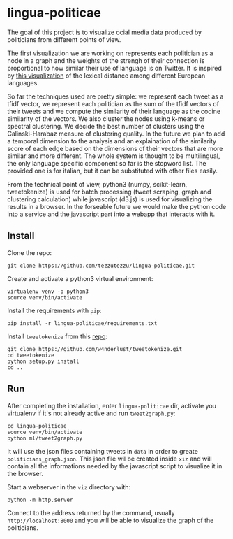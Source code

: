 # lingua-politicae
The goal of this project is to visualize ocial media data produced by politicians from different points of view.

The first visualization we are working on represents each politician as a node in a graph and the weights of the strengh of their connection is proportional to how similar their use of language is on Twitter. It is inspired by [this visualization](https://trello-attachments.s3.amazonaws.com/59da8a7cce93f206776c1d12/59db53014b9d8b772ecfc033/6087102ce596d7f73e59771f8d5b62e6/lexical-distance-among-the-languages-of-europe-mid-size.png) of the lexical distance among different European languages.

So far the techniques used are pretty simple: we represent each tweet as a tfidf vector, we represent each politician as the sum of the tfidf vectors of their tweets and we compute the similarity of their language as the codine similarity of the vectors.
We also cluster the nodes using k-means or spectral clustering. We decide the best number of clusters using the Calinski-Harabaz measure of clustering quality.
In the future we plan to add a temporal dimension to the analysis and an explaination of the  similarity score of each edge based on the dimensions of their vectors that are more similar and more different.
The whole system is thought to be multilingual, the only language specific component so far is the stopword list. The provided one is for italian, but it can be substituted with other files easily.

From the technical point of view, python3 (numpy, scikit-learn, tweetokenize) is used for batch processing (tweet scraping, graph and clustering calculation) while javascript (d3.js) is used for visualizing the results in a browser.
In the forseable future we would make the python code into a service and the javascript part into a webapp that interacts with it.

Install
-------

Clone the repo:

    git clone https://github.com/tezzutezzu/lingua-politicae.git

Create and activate a python3 virtual environment:

    virtualenv venv -p python3
    source venv/bin/activate

Install the requirements with `pip`:

    pip install -r lingua-politicae/requirements.txt

Install `tweetokenize` from this [repo](https://github.com/w4nderlust/tweetokenize):

    git clone https://github.com/w4nderlust/tweetokenize.git
    cd tweetokenize
    python setup.py install
    cd ..


Run
---

After completing the installation, enter `lingua-politicae` dir, activate you virtualenv if it's not already active and run `tweet2graph.py`:

    cd lingua-politicae
    source venv/bin/activate
    python ml/tweet2graph.py

It will use the json files containing tweets in `data` in order to greate `politicians_graph.json`. This json file wil be created inside `xiz` and  will contain all the informations needed by the javascript script to visualize it in the browser.

Start a webserver in the `viz` directory with:

    python -m http.server

Connect to the address returned by the command, usually `http://localhost:8000` and you will be able to visualize the graph of the politicians.

